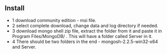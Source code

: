 ## Install
- 1 download community edition - msi file. <br>
- 2 select complete download, change data and log directory if needed.<br>
- 3 download mongo shell zip file, extract the folder from it and paste it in Program Files/MongoDB/ . This will have a folder called Server in it. <br>
- 4 There should be two folders in the end - mongosh-2.2.5-win32-x64 and Server.<br>
